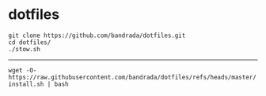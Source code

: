 # dotfiles

```
git clone https://github.com/bandrada/dotfiles.git
cd dotfiles/
./stow.sh
```

---

`wget -O- https://raw.githubusercontent.com/bandrada/dotfiles/refs/heads/master/install.sh | bash`
